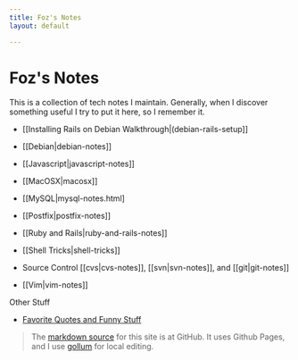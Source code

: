 ```yaml
---
title: Foz's Notes
layout: default

---
```


Foz's Notes
===========

This is a collection of tech notes I maintain. Generally, when I discover something  useful I try to put it here, so I remember it. 

* [[Installing Rails on Debian Walkthrough|(debian-rails-setup]]

* [[Debian|debian-notes]]

* [[Javascript|javascript-notes]]

* [[MacOSX|macosx]]

* [[MySQL|mysql-notes.html]

* [[Postfix|postfix-notes]]

* [[Ruby and Rails|ruby-and-rails-notes]]

* [[Shell Tricks|shell-tricks]]

* Source Control [[cvs|cvs-notes]], [[svn|svn-notes]], and [[git|git-notes]]

* [[Vim|vim-notes]]


Other Stuff

* [Favorite Quotes and Funny Stuff](code_quotes.html)

> The [markdown source](http://github.com/foz/foz.github.com) for this site is at GitHub. It uses Github Pages, and I use [gollum](https://github.com/github/gollum) for local editing.
